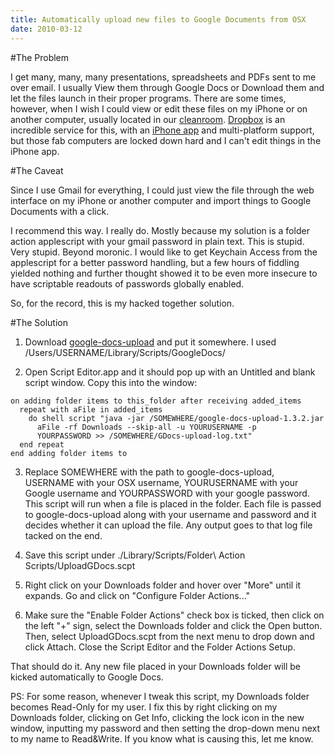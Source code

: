 ```yaml
---
title: Automatically upload new files to Google Documents from OSX
date: 2010-03-12
---
```


#The Problem

I get many, many, many presentations, spreadsheets and PDFs sent
to me over email. I usually View them through Google Docs or Download them and
let the files launch in their proper programs. There are some times, however,
when I wish I could view or edit these files on my iPhone or on another
computer, usually located in our [cleanroom](http://www.nanotech.ucsb.edu/).
[Dropbox](http://www.dropbox.com/) is an incredible service for this, with an
[iPhone app](https://www.dropbox.com/iphoneapp) and multi-platform support, but
those fab computers are locked down hard and I can't edit things in the iPhone
app.

#The Caveat

Since I use Gmail for everything, I could just view the file
through the web interface on my iPhone or another computer and import things to
Google Documents with a click.

I recommend this way. I really do. Mostly because my solution is a folder
action applescript with your gmail password in plain text. This is stupid.
Very stupid. Beyond moronic. I would like to get Keychain Access from the
applescript for a better password handling, but a few hours of fiddling yielded
nothing and further thought showed it to be even more insecure to have
scriptable readouts of passwords globally enabled.

So, for the record, this is my hacked together solution.

#The Solution

1. Download [google-docs-upload](http://code.google.com/p/google-docs-upload/) and put it
somewhere. I used /Users/USERNAME/Library/Scripts/GoogleDocs/

2. Open Script Editor.app and it should pop up with an Untitled and blank
script window. Copy this into the window:

```applescript
on adding folder items to this_folder after receiving added_items
  repeat with aFile in added_items
    do shell script "java -jar /SOMEWHERE/google-docs-upload-1.3.2.jar
      aFile -rf Downloads --skip-all -u YOURUSERNAME -p
      YOURPASSWORD >> /SOMEWHERE/GDocs-upload-log.txt"
  end repeat
end adding folder items to
````

3. Replace SOMEWHERE with the path to google-docs-upload, USERNAME with your
OSX username, YOURUSERNAME with your Google username and YOURPASSWORD with your
google password. This script will run when a file is placed in the folder.
Each file is passed to google-docs-upload along with your username and password
and it decides whether it can upload the file. Any output goes to that log
file tacked on the end.

4. Save this script under ./Library/Scripts/Folder\ Action\
Scripts/UploadGDocs.scpt

5. Right click on your Downloads folder and hover over "More" until it expands.
Go and click on "Configure Folder Actions..."

6. Make sure the "Enable Folder Actions" check box is ticked, then click on the
left "+" sign, select the Downloads folder and click the Open button. Then,
select UploadGDocs.scpt from the next menu to drop down and click Attach.
Close the Script Editor and the Folder Actions Setup.

That should do it. Any new file placed in your Downloads folder will be kicked
automatically to Google Docs.

PS: For some reason, whenever I tweak this script, my Downloads folder becomes
Read-Only for my user. I fix this by right clicking on my Downloads folder,
clicking on Get Info, clicking the lock icon in the new window, inputting my
password and then setting the drop-down menu next to my name to Read&Write.
If you know what is causing this, let me know.

